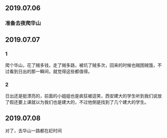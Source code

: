 ## 2019.07.06

### 准备去夜爬华山

## 2019.07.07

### 1

爬个华山，花了贼多钱，走了贼多路，被坑了贼多次，回来的时候也贼困贼饿，不过看到日出的那一瞬间，就觉得这些都值得。

### 2

日出还是挺漂亮的，前面的小姐姐也是疯狂被逗笑，西安建大的学生听到我们说放了假还要上课就以为我们也是建大的，不过他倒是找到了几个建大的学生。

## 2019.07.08

对了，去华山一路都在赶时间

